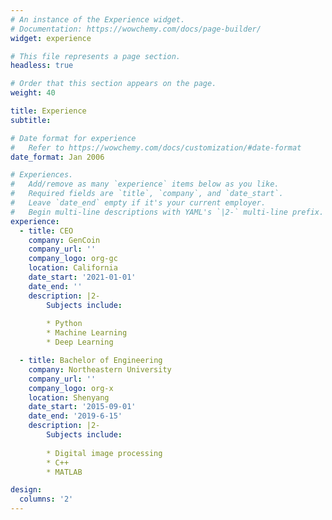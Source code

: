 ```yaml
---
# An instance of the Experience widget.
# Documentation: https://wowchemy.com/docs/page-builder/
widget: experience

# This file represents a page section.
headless: true

# Order that this section appears on the page.
weight: 40

title: Experience
subtitle:

# Date format for experience
#   Refer to https://wowchemy.com/docs/customization/#date-format
date_format: Jan 2006

# Experiences.
#   Add/remove as many `experience` items below as you like.
#   Required fields are `title`, `company`, and `date_start`.
#   Leave `date_end` empty if it's your current employer.
#   Begin multi-line descriptions with YAML's `|2-` multi-line prefix.
experience:
  - title: CEO
    company: GenCoin
    company_url: ''
    company_logo: org-gc
    location: California
    date_start: '2021-01-01'
    date_end: ''
    description: |2-
        Subjects include:
        
        * Python
        * Machine Learning
        * Deep Learning

  - title: Bachelor of Engineering
    company: Northeastern University
    company_url: ''
    company_logo: org-x
    location: Shenyang
    date_start: '2015-09-01'
    date_end: '2019-6-15'
    description: |2-
        Subjects include:
        
        * Digital image processing
        * C++
        * MATLAB

design:
  columns: '2'
---
```

